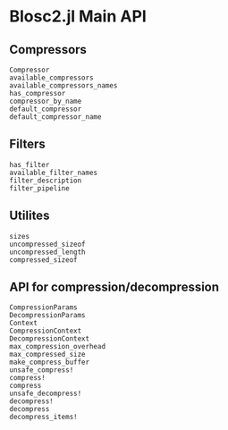 # Blosc2.jl Main API

## Compressors

```@docs
Compressor
available_compressors
available_compressors_names
has_compressor
compressor_by_name
default_compressor
default_compressor_name
```

## Filters

```@docs
has_filter
available_filter_names
filter_description
filter_pipeline
```

## Utilites

```@docs
sizes
uncompressed_sizeof
uncompressed_length
compressed_sizeof
```

## API for compression/decompression


```@docs
CompressionParams
DecompressionParams
Context
CompressionContext
DecompressionContext
max_compression_overhead
max_compressed_size
make_compress_buffer
unsafe_compress!
compress!
compress
unsafe_decompress!
decompress!
decompress
decompress_items!
```